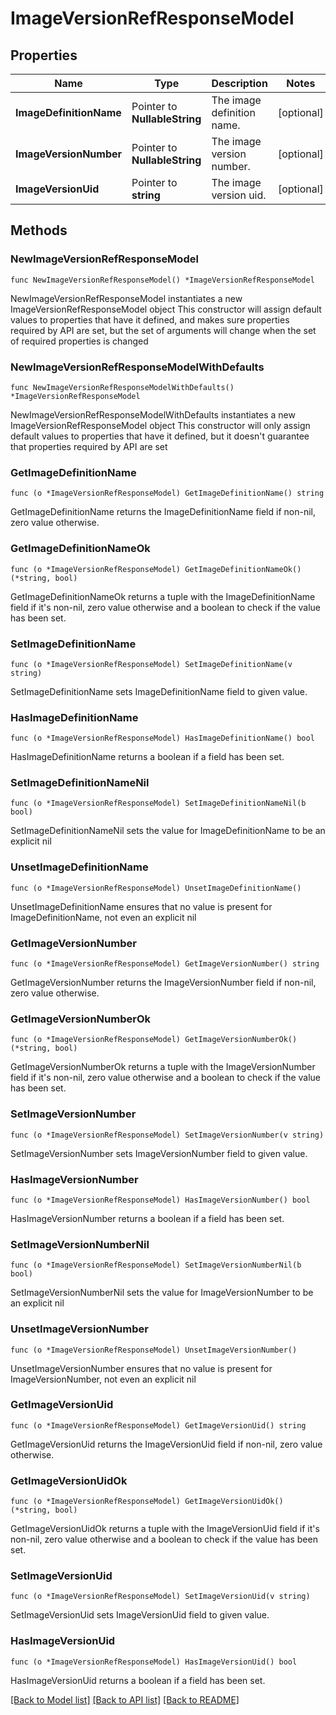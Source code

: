 # ImageVersionRefResponseModel

## Properties

Name | Type | Description | Notes
------------ | ------------- | ------------- | -------------
**ImageDefinitionName** | Pointer to **NullableString** | The image definition name. | [optional] 
**ImageVersionNumber** | Pointer to **NullableString** | The image version number. | [optional] 
**ImageVersionUid** | Pointer to **string** | The image version uid. | [optional] 

## Methods

### NewImageVersionRefResponseModel

`func NewImageVersionRefResponseModel() *ImageVersionRefResponseModel`

NewImageVersionRefResponseModel instantiates a new ImageVersionRefResponseModel object
This constructor will assign default values to properties that have it defined,
and makes sure properties required by API are set, but the set of arguments
will change when the set of required properties is changed

### NewImageVersionRefResponseModelWithDefaults

`func NewImageVersionRefResponseModelWithDefaults() *ImageVersionRefResponseModel`

NewImageVersionRefResponseModelWithDefaults instantiates a new ImageVersionRefResponseModel object
This constructor will only assign default values to properties that have it defined,
but it doesn't guarantee that properties required by API are set

### GetImageDefinitionName

`func (o *ImageVersionRefResponseModel) GetImageDefinitionName() string`

GetImageDefinitionName returns the ImageDefinitionName field if non-nil, zero value otherwise.

### GetImageDefinitionNameOk

`func (o *ImageVersionRefResponseModel) GetImageDefinitionNameOk() (*string, bool)`

GetImageDefinitionNameOk returns a tuple with the ImageDefinitionName field if it's non-nil, zero value otherwise
and a boolean to check if the value has been set.

### SetImageDefinitionName

`func (o *ImageVersionRefResponseModel) SetImageDefinitionName(v string)`

SetImageDefinitionName sets ImageDefinitionName field to given value.

### HasImageDefinitionName

`func (o *ImageVersionRefResponseModel) HasImageDefinitionName() bool`

HasImageDefinitionName returns a boolean if a field has been set.

### SetImageDefinitionNameNil

`func (o *ImageVersionRefResponseModel) SetImageDefinitionNameNil(b bool)`

 SetImageDefinitionNameNil sets the value for ImageDefinitionName to be an explicit nil

### UnsetImageDefinitionName
`func (o *ImageVersionRefResponseModel) UnsetImageDefinitionName()`

UnsetImageDefinitionName ensures that no value is present for ImageDefinitionName, not even an explicit nil
### GetImageVersionNumber

`func (o *ImageVersionRefResponseModel) GetImageVersionNumber() string`

GetImageVersionNumber returns the ImageVersionNumber field if non-nil, zero value otherwise.

### GetImageVersionNumberOk

`func (o *ImageVersionRefResponseModel) GetImageVersionNumberOk() (*string, bool)`

GetImageVersionNumberOk returns a tuple with the ImageVersionNumber field if it's non-nil, zero value otherwise
and a boolean to check if the value has been set.

### SetImageVersionNumber

`func (o *ImageVersionRefResponseModel) SetImageVersionNumber(v string)`

SetImageVersionNumber sets ImageVersionNumber field to given value.

### HasImageVersionNumber

`func (o *ImageVersionRefResponseModel) HasImageVersionNumber() bool`

HasImageVersionNumber returns a boolean if a field has been set.

### SetImageVersionNumberNil

`func (o *ImageVersionRefResponseModel) SetImageVersionNumberNil(b bool)`

 SetImageVersionNumberNil sets the value for ImageVersionNumber to be an explicit nil

### UnsetImageVersionNumber
`func (o *ImageVersionRefResponseModel) UnsetImageVersionNumber()`

UnsetImageVersionNumber ensures that no value is present for ImageVersionNumber, not even an explicit nil
### GetImageVersionUid

`func (o *ImageVersionRefResponseModel) GetImageVersionUid() string`

GetImageVersionUid returns the ImageVersionUid field if non-nil, zero value otherwise.

### GetImageVersionUidOk

`func (o *ImageVersionRefResponseModel) GetImageVersionUidOk() (*string, bool)`

GetImageVersionUidOk returns a tuple with the ImageVersionUid field if it's non-nil, zero value otherwise
and a boolean to check if the value has been set.

### SetImageVersionUid

`func (o *ImageVersionRefResponseModel) SetImageVersionUid(v string)`

SetImageVersionUid sets ImageVersionUid field to given value.

### HasImageVersionUid

`func (o *ImageVersionRefResponseModel) HasImageVersionUid() bool`

HasImageVersionUid returns a boolean if a field has been set.


[[Back to Model list]](../README.md#documentation-for-models) [[Back to API list]](../README.md#documentation-for-api-endpoints) [[Back to README]](../README.md)


